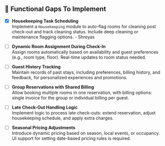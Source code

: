 ## 🔶 Functional Gaps To Implement

- [x] **Housekeeping Task Scheduling**  
  Implement a `Housekeeping` module to auto-flag rooms for cleaning post check-out and track cleaning status. Include deep cleaning or maintenance flagging options. - Shreyas

- [ ] **Dynamic Room Assignment During Check-In**  
  Assign rooms automatically based on availability and guest preferences (e.g., room type, floor). Real-time updates to room status needed.

- [ ] **Guest History Tracking**  
  Maintain records of past stays, including preferences, billing history, and feedback, for personalized experiences and promotions.

- [ ] **Group Reservations with Shared Billing**  
  Allow booking multiple rooms in one reservation, with billing options: single invoice for the group or individual billing per guest.

- [ ] **Late Check-Out Handling Logic**  
  Implement logic to process late check-outs: extend reservation, adjust housekeeping schedule, and apply extra charges.

- [ ] **Seasonal Pricing Adjustments**  
  Introduce dynamic pricing based on season, local events, or occupancy. UI support for setting date-based pricing rules is required.
